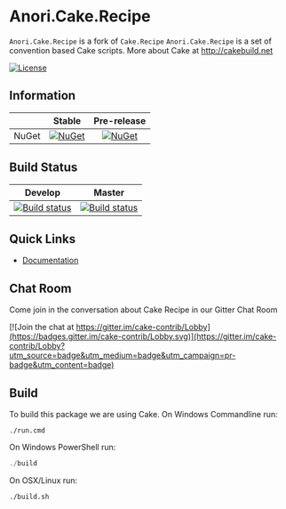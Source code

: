 # Anori.Cake.Recipe

`Anori.Cake.Recipe` is a fork of `Cake.Recipe`
`Anori.Cake.Recipe` is a set of convention based Cake scripts.
More about Cake at http://cakebuild.net

[![License](http://img.shields.io/:license-mit-blue.svg)](https://github.com/anorisoft/Cake.Recipe/blob/master/LICENSE)

## Information

| | Stable | Pre-release |
|:--:|:--:|:--:|
|NuGet|[![NuGet](https://img.shields.io/nuget/v/Anori.Cake.Recipe.svg)](https://www.nuget.org/packages/Anori.Cake.Recipe)|[![NuGet](https://img.shields.io/nuget/vpre/Anori.Cake.Recipe.svg)](https://www.nuget.org/packages/Anori.Cake.Recipe)|

## Build Status

|Develop|Master|
|:--:|:--:|
|[![Build status](https://ci.appveyor.com/api/projects/status/github/anorisoft/cake.recipe?branch=Develop&svg=true)](https://ci.appveyor.com/project/anorisoft/cake-recipe/branch/develop)|[![Build status](https://ci.appveyor.com/api/projects/status/8v4yfo3xke29v9g4/branch/develop?svg=true)](https://ci.appveyor.com/project/anorisoft/cake-recipe/branch/master)|


## Quick Links

- [Documentation](https://cake-contrib.github.io/Cake.Recipe)

## Chat Room

Come join in the conversation about Cake Recipe in our Gitter Chat Room

[![Join the chat at https://gitter.im/cake-contrib/Lobby](https://badges.gitter.im/cake-contrib/Lobby.svg)](https://gitter.im/cake-contrib/Lobby?utm_source=badge&utm_medium=badge&utm_campaign=pr-badge&utm_content=badge)

## Build

To build this package we are using Cake.
On Windows Commandline run:

```batch
./run.cmd
```

On Windows PowerShell run:

```powershell
./build
```

On OSX/Linux run:

```bash
./build.sh
```
